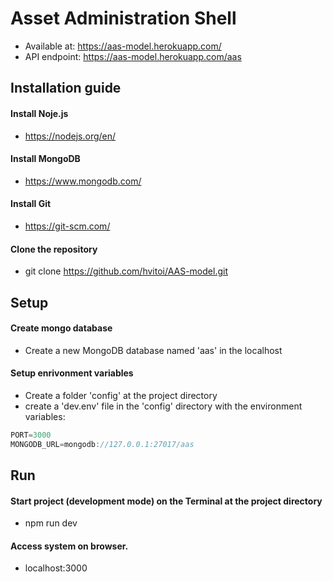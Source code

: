 # Asset Administration Shell

- Available at: https://aas-model.herokuapp.com/
- API endpoint: https://aas-model.herokuapp.com/aas



## Installation guide

#### Install Noje.js
- https://nodejs.org/en/

#### Install MongoDB
- https://www.mongodb.com/

#### Install Git
- https://git-scm.com/

#### Clone the repository
- git clone https://github.com/hvitoi/AAS-model.git





## Setup

#### Create mongo database
- Create a new MongoDB database named 'aas' in the localhost

#### Setup enrivonment variables
- Create a folder 'config' at the project directory
- create a 'dev.env' file in the 'config' directory with the environment variables:

```jsx
PORT=3000
MONGODB_URL=mongodb://127.0.0.1:27017/aas
```



## Run

#### Start project (development mode) on the Terminal at the project directory
- npm run dev

#### Access system on browser.
- localhost:3000